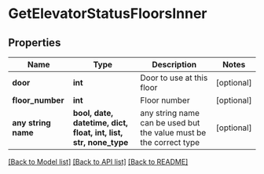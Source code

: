 # GetElevatorStatusFloorsInner



## Properties
Name | Type | Description | Notes
------------ | ------------- | ------------- | -------------
**door** | **int** | Door to use at this floor | [optional] 
**floor_number** | **int** | Floor number | [optional] 
**any string name** | **bool, date, datetime, dict, float, int, list, str, none_type** | any string name can be used but the value must be the correct type | [optional]

[[Back to Model list]](../README.md#documentation-for-models) [[Back to API list]](../README.md#documentation-for-api-endpoints) [[Back to README]](../README.md)


